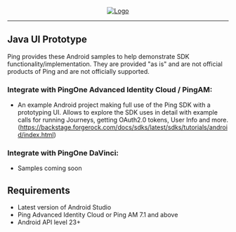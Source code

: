 <p align="center">
  <a href="https://github.com/ForgeRock/sdk-sample-apps">
    <img src="https://cdn.forgerock.com/logo/interim/Logo-PingIdentity-ForgeRock-Hor-FullColor.svg" alt="Logo">
  </a>
  <hr/>
</p>

## Java UI Prototype

Ping provides these Android samples to help demonstrate SDK functionality/implementation. They are provided "as is" and are not official products of Ping and are not officially supported.

### Integrate with PingOne Advanced Identity Cloud / PingAM:

- An example Android project making full use of the Ping SDK with a prototyping UI. Allows to explore the SDK uses in detail with example calls for running Journeys, getting OAuth2.0 tokens, User Info and more. 
  (https://backstage.forgerock.com/docs/sdks/latest/sdks/tutorials/android/index.html)


### Integrate with PingOne DaVinci:

- Samples coming soon

## Requirements

- Latest version of Android Studio
- Ping Advanced Identity Cloud or Ping AM 7.1 and above
- Android API level 23+
